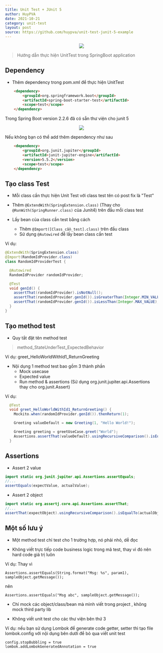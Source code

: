 ```yaml
---
title: Unit Test + JUnit 5
author: HuyPVA
date: 2021-10-21
category: unit-test
layout: post
source: https://github.com/huypva/unit-test-junit-5-example
---
```


<div align="center">
    <img src="../assets/images/unit_test/junit_5.png"/>
</div>

> Hướng dẫn thực hiện UnitTest trong SpringBoot application

## Dependency

- Thêm dependency trong pom.xml để thực hiện UnitTest

```html
    <dependency>
        <groupId>org.springframework.boot</groupId>
        <artifactId>spring-boot-starter-test</artifactId>
        <scope>test</scope>
    </dependency>
```

Trong Spring Boot version 2.2.6 đã có sẵn thư viện cho junit 5

<div align="center">
    <img src="../assets/images/junit_5_libs.png"/>
</div>

Nếu không bạn có thể add thêm dependency như sau

```html
    <dependency>
        <groupId>org.junit.jupiter</groupId>
        <artifactId>junit-jupiter-engine</artifactId>
        <version>5.5.2</version>
        <scope>test</scope>
    </dependency>
```

## Tạo class Test

- Mỗi class cần thực hiện Unit Test với class test tên có post fix là "Test"

- Thêm `@ExtendWith(SpringExtension.class)` (Thay cho `@RunWith(SpringRunner.class)` của Junit4) trên đầu mỗi class test

- Lấy bean của class cần test bằng cách
    - Thêm `@Import([Class_cần_test].class)` trên đầu class
    - Sử dụng `@Autowired` để lấy bean class cần test 
    
Ví dụ:

```java
@ExtendWith(SpringExtension.class)
@Import(RandomIdProvider.class)
class RandomIdProviderTest {

  @Autowired
  RandomIdProvider randomIdProvider;

  @Test
  void genId() {
    assertThat(randomIdProvider).isNotNull();
    assertThat(randomIdProvider.genId()).isGreaterThan(Integer.MIN_VALUE);
    assertThat(randomIdProvider.genId()).isLessThan(Integer.MAX_VALUE);
  }
}
```

## Tạo method test

- Quy tắt đặt tên method test
> method_StateUnderTest_ExpectedBehavior

Ví dụ: greet_HelloWorldWithId1_ReturnGreeting

- Nội dụng 1 method test bao gồm 3 thành phần
    - Mock usecase
    - Expected value
    - Run method & assertions (Sử dụng org.junit.jupiter.api.Assertions thay cho org.junit.Assert)

Ví dụ:

```java
  @Test
  void greet_HelloWorldWithId1_ReturnGreeting() {
    Mockito.when(randomIdProvider.genId()).thenReturn(1);

    Greeting valueDefault = new Greeting(1, "Hello World!");

    Greeting greeting = greetUseCase.greet("World");
    Assertions.assertThat(valueDefault).usingRecursiveComparison().isEqualTo(greeting);
  }
```

## Assertions

- Assert 2 value

```java
import static org.junit.jupiter.api.Assertions.assertEquals;
//...
assertEquals(expectValue, actualValue);
```

- Assert 2 object

```java
import static org.assertj.core.api.Assertions.assertThat;
//...
assertThat(expectObject).usingRecursiveComparison().isEqualTo(actualObject);
```

## Một số lưu ý

- Một method test chỉ test cho 1 trường hợp, nó phải nhỏ, dễ đọc

- Không viết trực tiếp code business logic trong mã test, thay vì đó nên hard code giá trị luôn

Ví dụ: Thay vì

```
Assertions.assertEquals(String.format("Msg: %s", param1), sampleObject.getMessage());
```

nên

```
Assertions.assertEquals("Msg abc", sampleObject.getMessage());
```

- Chỉ mock các object/class/bean mà mình viết trong project , không mock third party lib

- Không viết unit test cho các thư viện bên thứ 3

Ví dụ: nếu bạn sử dụng Lombok để generate code getter, setter thì tạo file lombok.config với nội dụng bên dưới để bỏ qua viết unit test

```
config.stopBubbling = true
lombok.addLombokGeneratedAnnotation = true
```